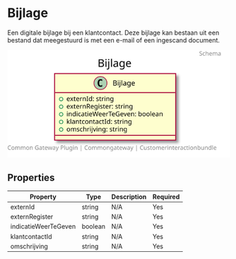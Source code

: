 # Bijlage

Een digitale bijlage bij een klantcontact. Deze bijlage kan bestaan uit een bestand dat meegestuurd is met een e-mail of een ingescand document.

![Class Diagram](https://github.com/CommonGateway/CustomerInteractionBundle/blob/redesign/docs/schema/klant.bijlage.svg)

## Properties

| Property | Type | Description | Required |
|----------|------|-------------|----------|
| externId | string | N/A | Yes |
| externRegister | string | N/A | Yes |
| indicatieWeerTeGeven | boolean | N/A | Yes |
| klantcontactId | string | N/A | Yes |
| omschrijving | string | N/A | Yes |
